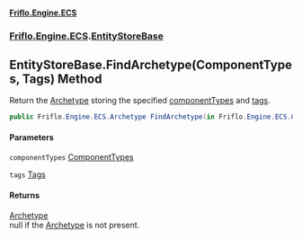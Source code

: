 #### [Friflo.Engine.ECS](index.md 'index')
### [Friflo.Engine.ECS](Friflo.Engine.ECS.md 'Friflo.Engine.ECS').[EntityStoreBase](EntityStoreBase.md 'Friflo.Engine.ECS.EntityStoreBase')

## EntityStoreBase.FindArchetype(ComponentTypes, Tags) Method

Return the [Archetype](Archetype.md 'Friflo.Engine.ECS.Archetype') storing the specified [componentTypes](EntityStoreBase.FindArchetype(ComponentTypes,Tags).md#Friflo.Engine.ECS.EntityStoreBase.FindArchetype(Friflo.Engine.ECS.ComponentTypes,Friflo.Engine.ECS.Tags).componentTypes 'Friflo.Engine.ECS.EntityStoreBase.FindArchetype(Friflo.Engine.ECS.ComponentTypes, Friflo.Engine.ECS.Tags).componentTypes') and [tags](EntityStoreBase.FindArchetype(ComponentTypes,Tags).md#Friflo.Engine.ECS.EntityStoreBase.FindArchetype(Friflo.Engine.ECS.ComponentTypes,Friflo.Engine.ECS.Tags).tags 'Friflo.Engine.ECS.EntityStoreBase.FindArchetype(Friflo.Engine.ECS.ComponentTypes, Friflo.Engine.ECS.Tags).tags').<br/>

```csharp
public Friflo.Engine.ECS.Archetype FindArchetype(in Friflo.Engine.ECS.ComponentTypes componentTypes, in Friflo.Engine.ECS.Tags tags);
```
#### Parameters

<a name='Friflo.Engine.ECS.EntityStoreBase.FindArchetype(Friflo.Engine.ECS.ComponentTypes,Friflo.Engine.ECS.Tags).componentTypes'></a>

`componentTypes` [ComponentTypes](ComponentTypes.md 'Friflo.Engine.ECS.ComponentTypes')

<a name='Friflo.Engine.ECS.EntityStoreBase.FindArchetype(Friflo.Engine.ECS.ComponentTypes,Friflo.Engine.ECS.Tags).tags'></a>

`tags` [Tags](Tags.md 'Friflo.Engine.ECS.Tags')

#### Returns
[Archetype](Archetype.md 'Friflo.Engine.ECS.Archetype')  
null if the [Archetype](Archetype.md 'Friflo.Engine.ECS.Archetype') is not present.